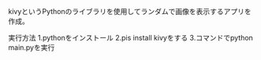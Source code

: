 kivyというPythonのライブラリを使用してランダムで画像を表示するアプリを作成。

実行方法
1.pythonをインストール
2.pis install kivyをする
3.コマンドでpython main.pyを実行
